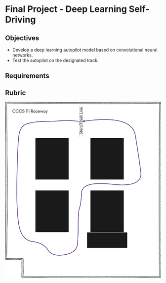 # Final Project - Deep Learning Self-Driving

## Objectives
- Develop a deep learning autopilot model based on convolutional neural networks.
- Test the autopilot on the designated track.
   
## Requirements

## Rubric 
![race_track](111_raceway.png)
